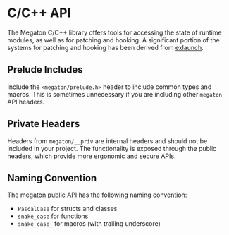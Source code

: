 # C/C++ API

The Megaton C/C++ library offers tools for accessing the state of runtime modules, as well as for patching and hooking. A significant portion of the systems for patching and hooking has been derived from [exlaunch](https://github.com/shadowninja108/exlaunch).

## Prelude Includes
Include the `<megaton/prelude.h>` header to include common types and macros.
This is sometimes unnecessary if you are including other `megaton` API headers.

## Private Headers
Headers from `megaton/__priv` are internal headers and should not be included
in your project. The functionality is exposed through the public headers,
which provide more ergonomic and secure APIs.

## Naming Convention
The megaton public API has the following naming convention:
- `PascalCase` for structs and classes
- `snake_case` for functions
- `snake_case_` for macros (with trailing underscore)
